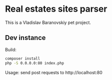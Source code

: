 # Real estates sites parser

This is a Vladislav Baranovskiy pet project.  

## Dev instance

Build:
```bash
composer install
php -S 0.0.0.0:80 index.php
```
Usage:
send post requests to http://localhost:80

